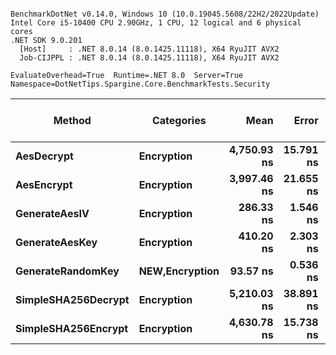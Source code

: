 ```

BenchmarkDotNet v0.14.0, Windows 10 (10.0.19045.5608/22H2/2022Update)
Intel Core i5-10400 CPU 2.90GHz, 1 CPU, 12 logical and 6 physical cores
.NET SDK 9.0.201
  [Host]     : .NET 8.0.14 (8.0.1425.11118), X64 RyuJIT AVX2
  Job-CIJPPL : .NET 8.0.14 (8.0.1425.11118), X64 RyuJIT AVX2

EvaluateOverhead=True  Runtime=.NET 8.0  Server=True  
Namespace=DotNetTips.Spargine.Core.BenchmarkTests.Security  

```
| Method              | Categories         | Mean        | Error     | StdDev    | StdErr   | Min         | Q1          | Median      | Q3          | Max         | Op/s         | CI99.9% Margin | Iterations | Kurtosis | MValue | Skewness | Rank | LogicalGroup | Baseline | Exceptions | Completed Work Items | Lock Contentions | Gen0   | Code Size | Gen1   | Allocated |
|-------------------- |------------------- |------------:|----------:|----------:|---------:|------------:|------------:|------------:|------------:|------------:|-------------:|---------------:|-----------:|---------:|-------:|---------:|-----:|------------- |--------- |-----------:|---------------------:|-----------------:|-------:|----------:|-------:|----------:|
| **AesDecrypt**          | **Encryption**         | **4,750.93 ns** | **15.791 ns** | **13.998 ns** | **3.741 ns** | **4,724.81 ns** | **4,745.06 ns** | **4,747.94 ns** | **4,754.38 ns** | **4,777.04 ns** |    **210,485.2** |       **5.129 ns** |      **14.00** |    **2.407** |  **2.000** |   **0.2554** |    **6** | *****            | **No**       |          **-** |                    **-** |                **-** | **0.1526** |        **NA** | **0.0076** |   **14080 B** |
| **AesEncrypt**          | **Encryption**         | **3,997.46 ns** | **21.655 ns** | **19.197 ns** | **5.131 ns** | **3,971.64 ns** | **3,983.94 ns** | **3,996.26 ns** | **4,006.39 ns** | **4,038.74 ns** |    **250,159.0** |       **4.435 ns** |      **14.00** |    **2.329** |  **2.000** |   **0.5056** |    **4** | *****            | **No**       |          **-** |                    **-** |                **-** | **0.1373** |        **NA** | **0.0076** |   **12656 B** |
| **GenerateAesIV**       | **Encryption**         |   **286.33 ns** |  **1.546 ns** |  **1.446 ns** | **0.373 ns** |   **283.99 ns** |   **285.22 ns** |   **286.71 ns** |   **287.33 ns** |   **289.18 ns** |  **3,492,495.9** |       **7.313 ns** |      **15.00** |    **2.011** |  **2.000** |  **-0.0036** |    **2** | *****            | **No**       |          **-** |                    **-** |                **-** | **0.0024** |        **NA** |      **-** |     **256 B** |
| **GenerateAesKey**      | **Encryption**         |   **410.20 ns** |  **2.303 ns** |  **2.041 ns** | **0.546 ns** |   **406.91 ns** |   **409.22 ns** |   **409.76 ns** |   **411.20 ns** |   **414.54 ns** |  **2,437,813.3** |       **6.727 ns** |      **14.00** |    **2.582** |  **2.000** |   **0.5321** |    **3** | *****            | **No**       |          **-** |                    **-** |                **-** | **0.0038** |        **NA** |      **-** |     **368 B** |
| **GenerateRandomKey**   | ****NEW**,Encryption** |    **93.57 ns** |  **0.536 ns** |  **0.502 ns** | **0.130 ns** |    **92.56 ns** |    **93.35 ns** |    **93.59 ns** |    **93.91 ns** |    **94.29 ns** | **10,687,117.0** |       **7.435 ns** |      **15.00** |    **2.106** |  **2.000** |  **-0.3597** |    **1** | *****            | **No**       |          **-** |                    **-** |                **-** | **0.0010** |     **123 B** |      **-** |      **88 B** |
| **SimpleSHA256Decrypt** | **Encryption**         | **5,210.03 ns** | **38.891 ns** | **36.379 ns** | **9.393 ns** | **5,162.37 ns** | **5,178.65 ns** | **5,206.80 ns** | **5,235.73 ns** | **5,274.08 ns** |    **191,937.3** |       **2.804 ns** |      **15.00** |    **1.546** |  **2.000** |   **0.2357** |    **7** | *****            | **No**       |          **-** |                    **-** |                **-** | **0.1221** |     **376 B** |      **-** |   **11200 B** |
| **SimpleSHA256Encrypt** | **Encryption**         | **4,630.78 ns** | **15.738 ns** | **14.721 ns** | **3.801 ns** | **4,605.87 ns** | **4,617.57 ns** | **4,635.64 ns** | **4,642.27 ns** | **4,649.46 ns** |    **215,946.5** |       **5.600 ns** |      **15.00** |    **1.412** |  **2.000** |  **-0.2391** |    **5** | *****            | **No**       |          **-** |                    **-** |                **-** | **0.1373** |     **373 B** | **0.0076** |   **12848 B** |
